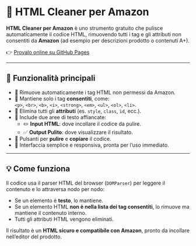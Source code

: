 # 🧹 HTML Cleaner per Amazon

**HTML Cleaner per Amazon** è uno strumento gratuito che pulisce automaticamente il codice HTML, rimuovendo tutti i tag e gli attributi non consentiti da **Amazon** (ad esempio per descrizioni prodotto o contenuti A+).

👉 [Provalo online su GitHub Pages](https://zgolden31.github.io/AmazonStripHTML/)  

---

## 🚀 Funzionalità principali

- 🔸 Rimuove automaticamente i tag HTML non permessi da Amazon.  
- 🔸 Mantiene solo i tag **consentiti**, come:  
  `<p>`, `<br>`, `<b>`, `<i>`, `<strong>`, `<em>`, `<ul>`, `<ol>`, `<li>`.
- 🔸 Elimina tutti gli **attributi** (es. `style`, `class`, `id`, ecc.).
- 🔸 Include due aree di testo affiancate:
  - ✏️ **Input HTML**: dove incollare il codice da pulire.  
  - ✅ **Output Pulito**: dove visualizzare il risultato.  
- 🔸 Pulsanti per **pulire** e **copiare** il codice.  
- 🎨 Interfaccia semplice e responsiva, pronta per l’uso immediato.

---

## 💡 Come funziona

Il codice usa il parser HTML del browser (`DOMParser`) per leggere il contenuto e lo attraversa nodo per nodo:  
- Se un elemento è **testo**, lo mantiene.  
- Se un elemento HTML **non è nella lista dei tag consentiti**, lo rimuove ma mantiene il contenuto interno.  
- Tutti gli attributi HTML vengono eliminati.  

Il risultato è un **HTML sicuro e compatibile con Amazon**, pronto da incollare nell’editor del prodotto.
